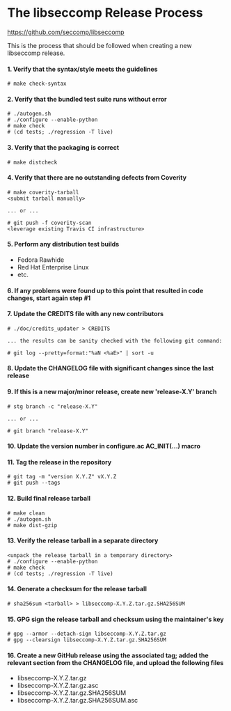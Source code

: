 The libseccomp Release Process
===============================================================================
https://github.com/seccomp/libseccomp

This is the process that should be followed when creating a new libseccomp
release.

#### 1. Verify that the syntax/style meets the guidelines

	# make check-syntax

#### 2. Verify that the bundled test suite runs without error

	# ./autogen.sh
	# ./configure --enable-python
	# make check
	# (cd tests; ./regression -T live)

#### 3. Verify that the packaging is correct

	# make distcheck

#### 4. Verify that there are no outstanding defects from Coverity

	# make coverity-tarball
	<submit tarball manually>

	... or ...

	# git push -f coverity-scan
	<leverage existing Travis CI infrastructure>

#### 5. Perform any distribution test builds

  * Fedora Rawhide
  * Red Hat Enterprise Linux
  * etc.

#### 6. If any problems were found up to this point that resulted in code changes, start again step #1

#### 7. Update the CREDITS file with any new contributors

	# ./doc/credits_updater > CREDITS

	... the results can be sanity checked with the following git command:

	# git log --pretty=format:"%aN <%aE>" | sort -u

#### 8. Update the CHANGELOG file with significant changes since the last release

#### 9. If this is a new major/minor release, create new 'release-X.Y' branch

	# stg branch -c "release-X.Y"

	... or ...

	# git branch "release-X.Y"

#### 10. Update the version number in configure.ac AC_INIT(...) macro

#### 11. Tag the release in the repository

	# git tag -m "version X.Y.Z" vX.Y.Z
	# git push --tags

#### 12. Build final release tarball

	# make clean
	# ./autogen.sh
	# make dist-gzip

#### 13. Verify the release tarball in a separate directory

	<unpack the release tarball in a temporary directory>
	# ./configure --enable-python
	# make check
	# (cd tests; ./regression -T live)

#### 14. Generate a checksum for the release tarball

	# sha256sum <tarball> > libseccomp-X.Y.Z.tar.gz.SHA256SUM

#### 15. GPG sign the release tarball and checksum using the maintainer's key

	# gpg --armor --detach-sign libseccomp-X.Y.Z.tar.gz
	# gpg --clearsign libseccomp-X.Y.Z.tar.gz.SHA256SUM

#### 16. Create a new GitHub release using the associated tag; added the relevant section from the CHANGELOG file, and upload the following files

  * libseccomp-X.Y.Z.tar.gz
  * libseccomp-X.Y.Z.tar.gz.asc
  * libseccomp-X.Y.Z.tar.gz.SHA256SUM
  * libseccomp-X.Y.Z.tar.gz.SHA256SUM.asc
